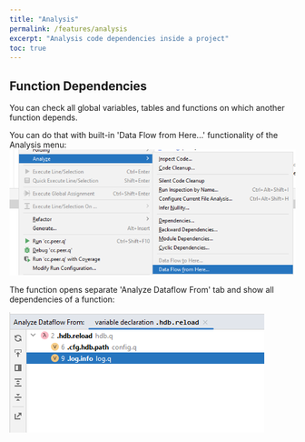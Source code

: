 ```yaml
---
title: "Analysis"
permalink: /features/analysis
excerpt: "Analysis code dependencies inside a project"
toc: true
---
```


## Function Dependencies
You can check all global variables, tables and functions on which another function depends.

You can do that with built-in 'Data Flow from Here...' functionality of the Analysis menu:
![menu](/assets/images/features/analysis/menu.png)

The function opens separate 'Analyze Dataflow From' tab and show all dependencies of a function:

![result](/assets/images/features/analysis/result.png)